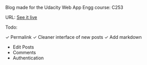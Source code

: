 Blog made for the Udacity Web App Engg course: C253

URL: [See it live](http://blagonudacity.appspot.com)

Todo:

&#10003; Permalink
&#10003; Cleaner interface of new posts 
&#10003; Add markdown
- Edit Posts
- Comments
- Authentication
